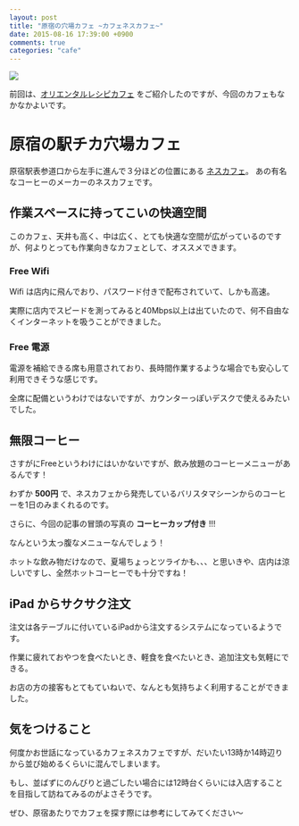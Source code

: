 ```yaml
---
layout: post
title: "原宿の穴場カフェ ~カフェネスカフェ~"
date: 2015-08-16 17:39:00 +0900
comments: true
categories: "cafe"
---
```


![](
https://skim.milk200.cc/20150816_nescafe/2015-08-16+17.10.41.jpg)

前回は、[オリエンタルレシピカフェ](http://blog.tanukiti1987.com/blog/2015/01/26/oriental-recipe-cafe/) をご紹介したのですが、今回のカフェもなかなかよいです。

# 原宿の駅チカ穴場カフェ

原宿駅表参道口から左手に進んで３分ほどの位置にある [ネスカフェ](http://nestle.jp/entertain/cafe/shop/index.php)。
あの有名なコーヒーのメーカーのネスカフェです。

## 作業スペースに持ってこいの快適空間

このカフェ、天井も高く、中は広く、とても快適な空間が広がっているのですが、何よりとっても作業向きなカフェとして、オススメできます。

### Free Wifi

Wifi は店内に飛んでおり、パスワード付きで配布されていて、しかも高速。

実際に店内でスピードを測ってみると40Mbps以上は出ていたので、何不自由なくインターネットを吸うことができました。

### Free 電源

電源を補給できる席も用意されており、長時間作業するような場合でも安心して利用できそうな感じです。

全席に配備というわけではないですが、カウンターっぽいデスクで使えるみたいでした。

## 無限コーヒー

さすがにFreeというわけにはいかないですが、飲み放題のコーヒーメニューがあるんです！

わずか __500円__ で、ネスカフェから発売しているバリスタマシーンからのコーヒーを1日のみまくれるのです。

さらに、今回の記事の冒頭の写真の __コーヒーカップ付き__ !!!

なんという太っ腹なメニューなんでしょう！

ホットな飲み物だけなので、夏場ちょっとツライかも、、、と思いきや、店内は涼しいですし、全然ホットコーヒーでも十分ですね！

## iPad からサクサク注文

注文は各テーブルに付いているiPadから注文するシステムになっているようです。

作業に疲れておやつを食べたいとき、軽食を食べたいとき、追加注文も気軽にできる。

お店の方の接客もとてもていねいで、なんとも気持ちよく利用することができました。

## 気をつけること

何度かお世話になっているカフェネスカフェですが、だいたい13時か14時辺りから並び始めるくらいに混んでしまいます。

もし、並ばずにのんびりと過ごしたい場合には12時台くらいには入店することを目指して訪ねてみるのがよさそうです。

ぜひ、原宿あたりでカフェを探す際には参考にしてみてください〜
